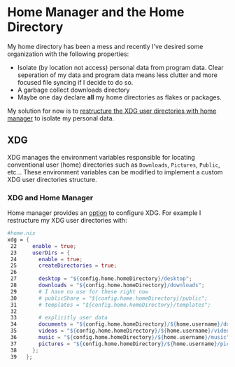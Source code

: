 # Home Manager and the Home Directory

My home directory has been a mess and recently I've desired some organization with the following properties:
-   Isolate (by location not access) personal data from program data. Clear seperation of my data and program data means less clutter and more focused file syncing if I decide to do so.
-   A garbage collect downloads directory
-   Maybe one day declare **all** my home directories as flakes or packages.

My solution for now is to [restructure the XDG user directories with home manager](#xdg-and-home-manager) to isolate my personal data.

## XDG

XDG manages the environment variables responsible for locating conventional user (home) directories such as `Downloads`, `Pictures`, `Public`, etc... These environment variables can be modified to implement a custom XDG user directories structure.

### XDG and Home Manager

Home manager provides an [option](https://rycee.gitlab.io/home-manager/options.html#opt-xdg.enable) to configure XDG. For example I restructure my XDG user directories with:
```Nix
#home.nix
xdg = {
 22     enable = true;
 23     userDirs = {
 24       enable = true;
 25       createDirectories = true;
 26 
 27       desktop = "${config.home.homeDirectory}/desktop";
 28       downloads = "${config.home.homeDirectory}/downloads";
 29       # I have no use for these right now
 30       # publicShare = "${config.home.homeDirectory}/public";
 31       # templates = "${config.home.homeDirectory}/templates";
 32       
 33       # explicitly user data
 34       documents = "${config.home.homeDirectory}/${home.username}/documents";
 35       videos = "${config.home.homeDirectory}/${home.username}/videos";
 36       music = "${config.home.homeDirectory}/${home.username}/music";
 37       pictures = "${config.home.homeDirectory}/${home.username}/pictures";
 38     };
 39   };
```
